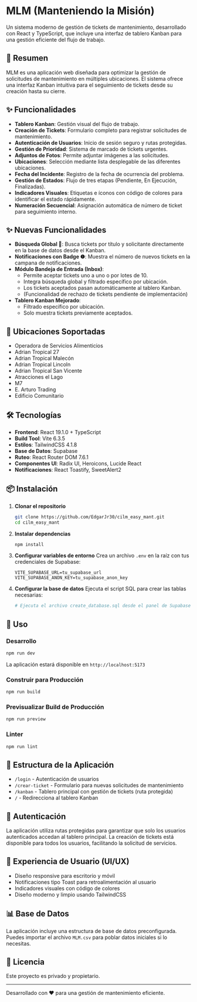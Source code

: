 # MLM (Manteniendo la Misión)

Un sistema moderno de gestión de tickets de mantenimiento, desarrollado con React y TypeScript, que incluye una interfaz de tablero Kanban para una gestión eficiente del flujo de trabajo.

## 🚀 Resumen

MLM es una aplicación web diseñada para optimizar la gestión de solicitudes de mantenimiento en múltiples ubicaciones. El sistema ofrece una interfaz Kanban intuitiva para el seguimiento de tickets desde su creación hasta su cierre.

## ✨ Funcionalidades

- **Tablero Kanban**: Gestión visual del flujo de trabajo.
- **Creación de Tickets**: Formulario completo para registrar solicitudes de mantenimiento.
- **Autenticación de Usuarios**: Inicio de sesión seguro y rutas protegidas.
- **Gestión de Prioridad**: Sistema de marcado de tickets urgentes.
- **Adjuntos de Fotos**: Permite adjuntar imágenes a las solicitudes.
- **Ubicaciones**: Selección mediante lista desplegable de las diferentes ubicaciones.
- **Fecha del Incidente**: Registro de la fecha de ocurrencia del problema.
- **Gestión de Estados**: Flujo de tres etapas (Pendiente, En Ejecución, Finalizadas).
- **Indicadores Visuales**: Etiquetas e íconos con código de colores para identificar el estado rápidamente.
- **Numeración Secuencial**: Asignación automática de número de ticket para seguimiento interno.

## ✨ Nuevas Funcionalidades

- **Búsqueda Global 🔎**: Busca tickets por título y solicitante directamente en la base de datos desde el Kanban.
- **Notificaciones con Badge ❶**: Muestra el número de nuevos tickets en la campana de notificaciones.
- **Módulo Bandeja de Entrada (Inbox)**:  
  - Permite aceptar tickets uno a uno o por lotes de 10.
  - Integra búsqueda global y filtrado específico por ubicación.
  - Los tickets aceptados pasan automáticamente al tablero Kanban.
  - (Funcionalidad de rechazo de tickets pendiente de implementación)
- **Tablero Kanban Mejorado**:  
  - Filtrado específico por ubicación.
  - Solo muestra tickets previamente aceptados.

## 🏢 Ubicaciones Soportadas

- Operadora de Servicios Alimenticios
- Adrian Tropical 27
- Adrian Tropical Malecón
- Adrian Tropical Lincoln
- Adrian Tropical San Vicente
- Atracciones el Lago
- M7
- E. Arturo Trading
- Edificio Comunitario

## 🛠️ Tecnologías

- **Frontend**: React 19.1.0 + TypeScript
- **Build Tool**: Vite 6.3.5
- **Estilos**: TailwindCSS 4.1.8
- **Base de Datos**: Supabase
- **Ruteo**: React Router DOM 7.6.1
- **Componentes UI**: Radix UI, Heroicons, Lucide React
- **Notificaciones**: React Toastify, SweetAlert2

## 📦 Instalación

1. **Clonar el repositorio**
   ```bash
   git clone https://github.com/EdgarJr30/cilm_easy_mant.git
   cd cilm_easy_mant
   ```

2. **Instalar dependencias**
   ```bash
   npm install
   ```

3. **Configurar variables de entorno**
   Crea un archivo `.env` en la raíz con tus credenciales de Supabase:
   ```env
   VITE_SUPABASE_URL=tu_supabase_url
   VITE_SUPABASE_ANON_KEY=tu_supabase_anon_key
   ```

4. **Configurar la base de datos**
   Ejecuta el script SQL para crear las tablas necesarias:
   ```bash
   # Ejecuta el archivo create_database.sql desde el panel de Supabase
   ```

## 🚦 Uso

### Desarrollo

```bash
npm run dev
```

La aplicación estará disponible en `http://localhost:5173`

### Construir para Producción

```bash
npm run build
```

### Previsualizar Build de Producción

```bash
npm run preview
```

### Linter

```bash
npm run lint
```

## 📱 Estructura de la Aplicación

- `/login` - Autenticación de usuarios
- `/crear-ticket` - Formulario para nuevas solicitudes de mantenimiento
- `/kanban` - Tablero principal con gestión de tickets (ruta protegida)
- `/` - Redirecciona al tablero Kanban

## 🔐 Autenticación

La aplicación utiliza rutas protegidas para garantizar que solo los usuarios autenticados accedan al tablero principal. La creación de tickets está disponible para todos los usuarios, facilitando la solicitud de servicios.

## 🎨 Experiencia de Usuario (UI/UX)

- Diseño responsive para escritorio y móvil
- Notificaciones tipo Toast para retroalimentación al usuario
- Indicadores visuales con código de colores
- Diseño moderno y limpio usando TailwindCSS

## 📊 Base de Datos

La aplicación incluye una estructura de base de datos preconfigurada. Puedes importar el archivo `MLM.csv` para poblar datos iniciales si lo necesitas.

## 📄 Licencia

Este proyecto es privado y propietario.

---

Desarrollado con ❤️ para una gestión de mantenimiento eficiente.